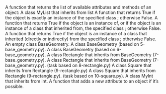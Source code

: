 A function that returns the list of available attributes and methods of an object:
A class MyList that inherits from list
A function that returns True if the object is exactly an instance of the specified class ; otherwise False.
A function that returns True if the object is an instance of, or if the object is an instance of a class that inherited from, the specified class ; otherwise False.
A function that returns True if the object is an instance of a class that inherited (directly or indirectly) from the specified class ; otherwise False.
An empty class BaseGeometry.
A class BaseGeometry (based on 5-base_geometry.py).
A class BaseGeometry (based on 6-base_geometry.py).
A class Rectangle that inherits from BaseGeometry (7-base_geometry.py).
A class Rectangle that inherits from BaseGeometry (7-base_geometry.py). (task based on 8-rectangle.py)
A class Square that inherits from Rectangle (9-rectangle.py)
A class Square that inherits from Rectangle (9-rectangle.py). (task based on 10-square.py).
A class MyInt that inherits from int.
A function that adds a new attribute to an object if it’s possible.
